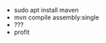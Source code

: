 <ul>
<li>sudo apt install maven</li>
<li>mvn compile assembly:single</li>
<li>???</li>
<li>profit</li>
</ul>
